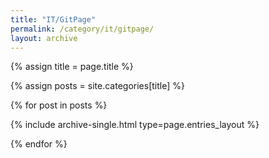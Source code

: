 ```yaml
---
title: "IT/GitPage"
permalink: /category/it/gitpage/
layout: archive
---
```




{% assign title = page.title %}

{% assign posts = site.categories[title] %} 

{% for post in posts %}

  {% include archive-single.html type=page.entries_layout %}

{% endfor %}


